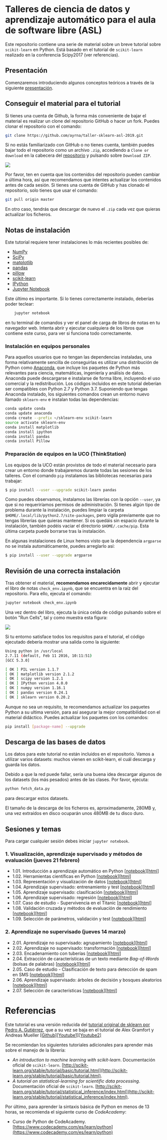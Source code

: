 # Talleres de ciencia de datos y aprendizaje automático para el aula de software libre (ASL)

Este repositorio contiene una serie de material sobre un breve tutorial sobre ``scikit-learn`` en Python. Está basado en el tutorial de ``scikit-learn`` realizado en la conferencia Scipy2017 (ver referencias).

## Presentación

Comenzaremos introduciendo algunos conceptos teóricos a través de la siguiente [presentación](https://docs.google.com/presentation/d/1EHmbd30TjFOzENFPcowruM2wIM6DfO6wjwRLtp3fZgA/edit#slide=id.p).

## Conseguir el material para el tutorial

Si tienes una cuenta de Github, la forma más conveniente de bajar el material es realizar un clone del repositorio GitHub o hacer un fork. Puedes clonar el repositorio con el comando:
```bash
git clone https://github.com/ayrna/taller-sklearn-asl-2019.git

```

Si no estás familiarizado con GitHub o no tienes cuenta, también puedes bajar todo el repositorio como un archivo `.zip`, accediendo a ``Clone or download`` en la cabecera del [repositorio](https://github.com/ayrna/taller-sklearn-asl-2019) y pulsando sobre ``Download ZIP``.

![](images/download-repo.png)

Por favor, ten en cuenta que los contenidos del repositorio pueden cambiar a última hora, así que recomendamos que intentes actualizar los contenidos antes de cada sesión. Si tienes una cuenta de GitHub y has clonado el repositorio, solo tienes que usar el comando:
```bash
git pull origin master
```
En otro caso, tendrás que descargar de nuevo el `.zip` cada vez que quieras actualizar los ficheros.


## Notas de instalación

Este tutorial requiere tener instalaciones lo más recientes posibles de:

- [NumPy](http://www.numpy.org)
- [SciPy](http://www.scipy.org)
- [matplotlib](http://matplotlib.org)
- [pandas](http://pandas.pydata.org)
- [pillow](https://python-pillow.org)
- [scikit-learn](http://scikit-learn.org/stable/)
- [IPython](http://ipython.readthedocs.org/en/stable/)
- [Jupyter Notebook](http://jupyter.org)


Este último es importante. Si lo tienes correctamente instalado, deberías poder teclear:
```bash
    jupyter notebook
```
en tu terminal de comandos y ver el panel de carga de libros de notas en tu navegador web. Intenta abrir y ejecutar cualquiera de los libros que contiene este curso, para ver si funciona todo correctamente.

### Instalación en equipos personales

Para aquellos usuarios que no tengan las dependencias instaladas, una forma relativamente sencilla de conseguirlas es utilizar una distribución de Python como [Anaconda](https://www.anaconda.com/distribution/), que incluye los paquetes de Python más relevantes para ciencia, matemáticas, ingeniería y análisis de datos. Anaconda puede descargarse e instalarse de forma libre, incluyendo el uso comercial y la redistribución. Los códigos incluidos en este tutorial deberían ser compatibles con Python 2.7 y Python 3.7. Suponiendo que tengas Anaconda instalado, los siguientes comandos crean un entorno nuevo llamado `sklearn-env` e instalan todas las dependencias:
```bash
conda update conda
conda update anaconda
conda create --prefix ~/sklearn-env scikit-learn
source activate sklearn-env
conda install matplotlib
conda install ipython
conda install pandas
conda install Pillow
```

### Preparación de equipos en la UCO (ThinkStation)

Los equipos de la UCO están provistos de todo el material necesario para crear un entorno donde trabajaremos durante todas las sesiones de los talleres. Con el comando `pip` instalamos las bibliotecas necesarias para trabajar:
```bash
$ pip install --user --upgrade scikit-learn pandas
```
Como puedes observamos, instalamos las librerías con la opción ``--user``, ya que si no requeriríamos permisos de administración. Si tienes algún tipo de problema durante la instalación, puedes limpiar la carpeta ``$HOME/.local/lib/python2.7/site-packages``, pero vigila previamente que no tengas librerías que quieras mantener. Si os quedáis sin espacio durante la instalación, también podéis vaciar el directorio ``$HOME/.cache/pip``. Esta última carpeta puede borrarse tras la instalación.

En algunas instalaciones de Linux hemos visto que la dependencia ``argparse`` no se instala automáticamente, puedes arreglarlo así:
```bash
$ pip install --user --upgrade argparse
```



## Revisión de una correcta instalación

Tras obtener el material, **recomendamos encarecidamente** abrir y ejecutar el libro de notas ``check_env.ipynb``, que se encuentra en la raíz del repositorio. Para ello, ejecuta el comando:
```bash
jupyter notebook check_env.ipynb
```
Una vez dentro del libro, ejecuta la única celda de código pulsando sobre el botón "Run Cells", tal y como muestra esta figura:

![](images/check_env-1.png)

Si tu entorno satisface todos los requisitos para el tutorial, el código ejecutado debería mostrar una salida como la siguiente:
```bash
Using python in /usr/local
2.7.11 (default, Feb 11 2016, 10:11:51)
[GCC 5.3.0]

[ OK ] PIL version 1.1.7
[ OK ] matplotlib version 2.1.2
[ OK ] scipy version 1.2.1
[ OK ] IPython version 4.0.0
[ OK ] numpy version 1.16.1
[ OK ] pandas version 0.24.1
[ OK ] sklearn version 0.20.2
```
Aunque no sea un requisito, te recomendamos actualizar los paquetes Python a su ultima versión, para así asegurar la mejor compatibilidad con el material didáctico. Puedes actualizar los paquetes con los comandos:
```bash
pip install [package-name] --upgrade
```


## Descarga de las bases de datos

Los datos para este tutorial no están incluidos en el repositorio. Vamos a utilizar varios datasets: muchos vienen en scikit-learn, el cuál descarga y guarda los datos.

Debido a que la red puede fallar, sería una buena idea descargar algunos de los datasets (los más pesados) antes de las clases. Por favor, ejecuta:
```bash
python fetch_data.py
```
para descargar estos datasets.

El tamaño de la descarga de los ficheros es, aproximadamente, 280MB y, una vez extraídos en disco ocuparán unos 480MB de tu disco duro.


## Sesiones y temas

Para cargar cualquier sesión debes iniciar ``jupyter notebook``.


### 1. Visualización, aprendizaje supervisado y métodos de evaluación (jueves 21 febrero)

-  1.01\. Introducción a aprendizaje automático en Python [[notebook](talleres_inov_docente/1-01-introduccion_aprendizaje_automatico.ipynb)][[html](https://raw.githack.com/ayrna/taller-sklearn-asl-2019/master/talleres_inov_docente/1-01-introduccion_aprendizaje_automatico.html)]
- 1.02\. Herramientas científicas en Python [[notebook](talleres_inov_docente/1-02-herramientas_cientificas_python.ipynb)][[html](https://raw.githack.com/ayrna/taller-sklearn-asl-2019/master/talleres_inov_docente/1-02-herramientas_cientificas_python.html)]
- 1.03\. Representación y visualización de datos [[notebook](talleres_inov_docente/1-03-representacion_datos_aa.ipynb)][[html](https://raw.githack.com/ayrna/taller-sklearn-asl-2019/master/talleres_inov_docente/1-03-representacion_datos_aa.html)]
- 1.04\. Aprendizaje supervisado: entrenamiento y test [[notebook](talleres_inov_docente/1-04-entrenando_y_generalizando.ipynb)][[html](https://raw.githack.com/ayrna/taller-sklearn-asl-2019/master/talleres_inov_docente/1-04-entrenando_y_generalizando.html)]
- 1.05\. Aprendizaje supervisado: clasificación [[notebook](talleres_inov_docente/1-05-aprendizaje_supervisado_clasificacion.ipynb)][[html](https://raw.githack.com/ayrna/taller-sklearn-asl-2019/master/talleres_inov_docente/1-05-aprendizaje_supervisado_clasificacion.html)]
- 1.06\. Aprendizaje supervisado: regresión [[notebook](talleres_inov_docente/1-06-aprendizaje_supervisado_regresion.ipynb)][[html](https://raw.githack.com/ayrna/taller-sklearn-asl-2019/master/talleres_inov_docente/1-06-aprendizaje_supervisado_regresion.html)]
- 1.07\. Caso de estudio - Supervivencia en el Titanic [[notebook](talleres_inov_docente/1-07-caso_estudio_titanic.ipynb)][[html](https://raw.githack.com/ayrna/taller-sklearn-asl-2019/master/talleres_inov_docente/1-07-caso_estudio_titanic.html)]
- 1.08\. Validación cruzada y métodos de evaluación de rendimiento [[notebook](talleres_inov_docente/1-08-validacion_cruzada.ipynb)][[html](https://raw.githack.com/ayrna/taller-sklearn-asl-2019/master/talleres_inov_docente/1-08-validacion_cruzada.html)]
- 1.09\. Selección de parámetros, validación y test [[notebook](talleres_inov_docente/1-09-complejidad_modelos_busqueda_grid.ipynb)][[html](https://raw.githack.com/ayrna/taller-sklearn-asl-2019/master/talleres_inov_docente/1-09-complejidad_modelos_busqueda_grid.html)]

### 2. Aprendizaje no supervisado (jueves 14 marzo)

- 2.01\. Aprendizaje no supervisado: agrupamiento [[notebook](talleres_inov_docente/2-01-aprendizaje_no_supervisado_agrupamiento.ipynb)][[html](https://raw.githack.com/ayrna/taller-sklearn-asl-2019/master/talleres_inov_docente/2-01-aprendizaje_no_supervisado_agrupamiento.html)]
- 2.02\. Aprendizaje no supervisado: transformación [[notebook](talleres_inov_docente/2-02-aprendizaje_no_supervisado_transformaciones.ipynb)][[html](https://raw.githack.com/ayrna/taller-sklearn-asl-2019/master/talleres_inov_docente/2-02-aprendizaje_no_supervisado_transformaciones.html)]
- 2.03\. Encadenamiento con tuberías [[notebook](talleres_inov_docente/2-03-encadenando_con_tuberias.ipynb)][[html](https://raw.githack.com/ayrna/taller-sklearn-asl-2019/master/talleres_inov_docente/2-03-encadenando_con_tuberias.html)]
- 2.04\. Extracción de características de un texto mediante *Bag-of-Words* (bolsas de palabras) [[notebook](talleres_inov_docente/2-04-extraccion_caracteristicas_texto.ipynb)][[html](https://raw.githack.com/ayrna/taller-sklearn-asl-2019/master/talleres_inov_docente/2-04-extraccion_caracteristicas_texto.html)]
- 2.05\. Caso de estudio - Clasificación de texto para detección de spam en SMS [[notebook](talleres_inov_docente/2-05-caso_estudio_deteccion_spam_SMS.ipynb)][[html](https://raw.githack.com/ayrna/taller-sklearn-asl-2019/master/talleres_inov_docente/2-05-caso_estudio_deteccion_spam_SMS.html)]
- 2.06\. Aprendizaje supervisado: árboles de decisión y bosques aleatorios [[notebook](talleres_inov_docente/2-06-arboles_y_bosques.ipynb)][[html](https://raw.githack.com/ayrna/taller-sklearn-asl-2019/master/talleres_inov_docente/2-06-arboles_y_bosques.html)]
- 2.07\. Selección de características [[notebook](talleres_inov_docente/2-07-seleccion_caracteristicas.ipynb)][[html](https://raw.githack.com/ayrna/taller-sklearn-asl-2019/master/talleres_inov_docente/2-07-seleccion_caracteristicas.html)]

# Referencias
Este tutorial es una versión reducida del [tutorial original de sklearn por Pedro A. Gutiérrez](https://github.com/pagutierrez/tutorial-sklearn), que a su vez se baja en el tutorial de Alex Gramfort y Andreas Mueller [[Github]](https://github.com/amueller/scipy-2017-sklearn)[[Youtube1]](https://www.youtube.com/watch?v=2kT6QOVSgSg)[[Youtube2]](https://www.youtube.com/watch?v=WLYzSas511I)

Se recomiendan los siguientes tutoriales adicionales para aprender más sobre el manejo de la librería:
- *An introduction to machine learning with scikit-learn*. Documentación oficial de `scikit-learn`. [http://scikit-learn.org/stable/tutorial/basic/tutorial.html](http://scikit-learn.org/stable/tutorial/basic/tutorial.html).
- *A tutorial on statistical-learning for scientific data processing*. Documentación oficial de `scikit-learn`. [http://scikit-learn.org/stable/tutorial/statistical_inference/index.html](http://scikit-learn.org/stable/tutorial/statistical_inference/index.html).

Por último, para aprender la sintaxis básica de Python en menos de 13 horas, se recomienda el siguiente curso de *CodeAcademy*:
- Curso de Python de CodeAcademy. [https://www.codecademy.com/es/learn/python](https://www.codecademy.com/es/learn/python)
